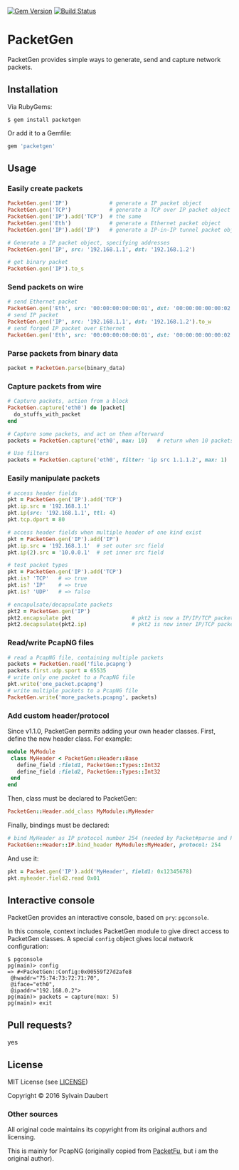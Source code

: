 
[![Gem Version](https://badge.fury.io/rb/packetgen.svg)](https://badge.fury.io/rb/packetgen)
[![Build Status](https://travis-ci.org/sdaubert/packetgen.svg?branch=master)](https://travis-ci.org/sdaubert/packetgen)

# PacketGen

PacketGen provides simple ways to generate, send and capture network packets.

## Installation
Via RubyGems:

    $ gem install packetgen

Or add it to a Gemfile:
```ruby
gem 'packetgen'
```

## Usage

### Easily create packets
```ruby
PacketGen.gen('IP')             # generate a IP packet object
PacketGen.gen('TCP')            # generate a TCP over IP packet object
PacketGen.gen('IP').add('TCP')  # the same
PacketGen.gen('Eth')            # generate a Ethernet packet object
PacketGen.gen('IP').add('IP')   # generate a IP-in-IP tunnel packet object

# Generate a IP packet object, specifying addresses
PacketGen.gen('IP', src: '192.168.1.1', dst: '192.168.1.2')

# get binary packet
PacketGen.gen('IP').to_s
```

### Send packets on wire
```ruby
# send Ethernet packet
PacketGen.gen('Eth', src: '00:00:00:00:00:01', dst: '00:00:00:00:00:02').to_w
# send IP packet
PacketGen.gen('IP', src: '192.168.1.1', dst: '192.168.1.2').to_w
# send forged IP packet over Ethernet
PacketGen.gen('Eth', src: '00:00:00:00:00:01', dst: '00:00:00:00:00:02').add('IP').to_w('eth1')
```

### Parse packets from binary data
```ruby
packet = PacketGen.parse(binary_data)
```

### Capture packets from wire
```ruby
# Capture packets, action from a block
PacketGen.capture('eth0') do |packet|
  do_stuffs_with_packet
end

# Capture some packets, and act on them afterward
packets = PacketGen.capture('eth0', max: 10)   # return when 10 packets were captured

# Use filters
packets = PacketGen.capture('eth0', filter: 'ip src 1.1.1.2', max: 1)
```

### Easily manipulate packets
```ruby
# access header fields
pkt = PacketGen.gen('IP').add('TCP')
pkt.ip.src = '192.168.1.1'
pkt.ip(src: '192.168.1.1', ttl: 4)
pkt.tcp.dport = 80

# access header fields when multiple header of one kind exist
pkt = PacketGen.gen('IP').add('IP')
pkt.ip.src = '192.168.1.1'  # set outer src field
pkt.ip(2).src = '10.0.0.1'  # set inner src field

# test packet types
pkt = PacketGen.gen('IP').add('TCP')
pkt.is? 'TCP'   # => true
pkt.is? 'IP'    # => true
pkt.is? 'UDP'   # => false

# encapulsate/decapsulate packets
pkt2 = PacketGen.gen('IP')
pkt2.encapsulate pkt                   # pkt2 is now a IP/IP/TCP packet
pkt2.decapsulate(pkt2.ip)              # pkt2 is now inner IP/TCP packet
```

### Read/write PcapNG files
```ruby
# read a PcapNG file, containing multiple packets
packets = PacketGen.read('file.pcapng')
packets.first.udp.sport = 65535
# write only one packet to a PcapNG file
pkt.write('one_packet.pcapng')
# write multiple packets to a PcapNG file
PacketGen.write('more_packets.pcapng', packets)
```

### Add custom header/protocol
Since v1.1.0, PacketGen permits adding your own header classes.
First, define the new header class. For example:

```ruby
module MyModule
 class MyHeader < PacketGen::Header::Base
   define_field :field1, PacketGen::Types::Int32   
   define_field :field2, PacketGen::Types::Int32   
 end
end
```

Then, class must be declared to PacketGen:

```ruby
PacketGen::Header.add_class MyModule::MyHeader
```

Finally, bindings must be declared:

```ruby
# bind MyHeader as IP protocol number 254 (needed by Packet#parse and Packet#add)
PacketGen::Header::IP.bind_header MyModule::MyHeader, protocol: 254
```

And use it:

```ruby
pkt = Packet.gen('IP').add('MyHeader', field1: 0x12345678)
pkt.myheader.field2.read 0x01
```

## Interactive console
PacketGen provides an interactive console, based on `pry`: `pgconsole`.

In this console, context includes PacketGen module to give direct access to PacketGen
classes. A special `config` object gives local network configuration:

    $ pgconsole
    pg(main)> config
    => #<PacketGen::Config:0x00559f27d2afe8
     @hwaddr="75:74:73:72:71:70",
     @iface="eth0",
     @ipaddr="192.168.0.2">
    pg(main)> packets = capture(max: 5)
    pg(main)> exit

## Pull requests?

yes

## License
MIT License (see [LICENSE](https://github.com/sdaubert/packetgen/blob/master/LICENSE))

Copyright © 2016 Sylvain Daubert

### Other sources
All original code maintains its copyright from its original authors and licensing.

This is mainly for PcapNG (originally copied from [PacketFu](https://github.com/packetfu/packetfu),
but i am the original author).
